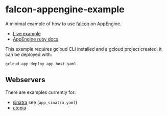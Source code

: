 # falcon-appengine-example
A minimal example of how to use [falcon](https://github.com/socketry/falcon) on AppEngine.

- [Live example](https://sandbox-448622.ts.r.appspot.com/)
- [AppEngine ruby docs](https://cloud.google.com/appengine/docs/standard/ruby/runtime)

This example requires gcloud CLI installed and a gcloud project created, it can be deployed with:

```bash
gcloud app deploy app_host.yaml
```

## Webservers

There are examples currently for:
- [sinatra](https://github.com/sinatra/sinatra)
  see (`app_sinatra.yaml`)
- [utopia](https://github.com/socketry/utopia)


